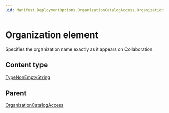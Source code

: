 ```yaml
---
uid: Manifest.DeploymentOptions.OrganizationCatalogAccess.Organization
---
```


# Organization element

Specifies the organization name exactly as it appears on Collaboration.

## Content type

[TypeNonEmptyString](xref:Manifest-TypeNonEmptyString)

## Parent

[OrganizationCatalogAccess](xref:Manifest.DeploymentOptions.OrganizationCatalogAccess)

